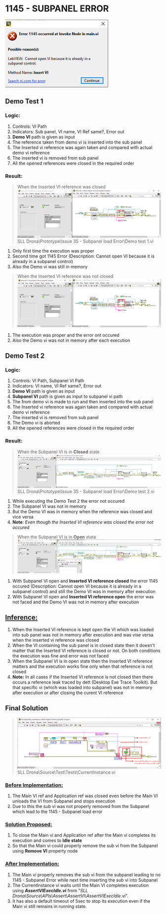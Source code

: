 # 1145 - SUBPANEL ERROR
![](Images/Subpanel%20error%201145.png)
## Demo Test 1
### Logic:
1. Controls: VI Path
2. Indicators: Sub panel, VI name, VI Ref same?, Error out
3. **Demo VI** path is given as input 
4. The reference taken from demo  vi is inserted into the sub panel
5. The Inserted vi reference was again taken and compared with actual demo vi reference
6. The inserted vi is removed from sub panel
7. All the opened references were closed in the required order
### Result:
> When the Inserted VI reference was closed 
> ![](Images/Demo%20Test%201%20close%20ref.png)
> SLL Drona\Prototype\Issue 35 - Subpanel load Error\Demo test 1.vi
1. Only first time the execution was proper
2. Second time got 1145 Error (Description:  Cannot open VI because it is already in a subpanel control)
3. Also the Demo vi was still in memory
> When the Inserted VI reference was not closed
> ![](Images/Demo%20Test%201%20open%20ref.png)
1. The execution was proper and the error ont occured
2. Also the Demo vi was not in memory after each execution
   
## Demo Test 2
### Logic:
1. Controls: VI Path, Subpanel VI Path
2. Indicators: VI name, VI Ref same?, Error  out
3. **Demo VI** path is given as input 
4. **Subpanel VI** path is given as input to subpanel vi path
5. The from demo vi is made to run and then inserted into the sub panel
6. The Inserted vi reference was again taken and compared with actual demo vi reference
7. The inserted vi is removed from sub panel
8. The Demo vi is aborted
9. All the opened references were closed in the required order
### Result:
> When the Subpanel VI is in **Closed** state
> ![](Images/Demo%20Test%202%20no%20error.png)
> SLL Drona\Prototype\Issue 35 - Subpanel load Error\Demo test 2.vi
1. While executing the Demo Test 2 the error not occured
2. The Subpanel VI was not in memory
3. But the Demo VI was in memory when the reference was closed and vice versa
4. **Note**: *Even though the Inserted VI reference was closed the error not occured*
> When the Subpanel VI is in **Open** state
> ![](Images/Demo%20Test%202%20SP%20open%20with%20CR.png)
1. With Subpanel VI open and **Inserted VI reference closed** the error 1145 occured (Description: Cannot open VI because it is already in a subpanel control) and still the Demo VI was in memory after execution
2. With Subpanel VI open and **Inserted VI reference open** the error was not faced and the Demo VI was not in memory after execution

## <u>Inference:</u>
1. When the Inserted VI reference is kept open the VI which was loaded into sub panel was not in memory after execution and was vise versa when the inserted vi reference was closed
2. When the VI containing the sub panel is in closed state then it doesn't matter that the Inserted VI reference is closed or not. On both conditions the execution was fine and error was not faced
3. When the Subpanel VI is in open state then the Inserted VI reference matters and the execution works fine only when that reference is not closed
4. **Note:** In all cases if the Inserted VI reference is not closed then there occurs a reference leak traced by dett (Desktop Exe Trace Toolkit). But that specific vi (which was loaded into subpanel) was not in memory after execution or after closing the curent VI reference


## **Final Solution**
> ![](Images/Main%20Inst%20solution.png)
> SLL Drona\Source\Test\Tests\CurrentInstance.vi
### <u>Before Implementation:</u>
1. The Main VI ref and Application ref was closed even before the Main VI unloads the VI from Subpanel and stops execution
2. Due to this the sub vi was not properly removed from the Subpanel which lead to the 1145 - Subpanel load error
### <u>Solution Proposed:</u>
1. To close the Main vi and Application ref after the Main vi completes its execution and comes to **Idle state**
2. So that the Main vi could properly remove the sub vi from the Subpanel using **Remove VI** property node
### <u>After Implementation:</u>
1. The Main vi properly removes the sub vi from the subpanel leading to no 1145 - Subpanel Error while next time inserting the sub vi into Subpanel
2. The CurrentInstance vi waits until the Main VI completes execution using ***AssertVIExecIdle.vi*** from "*SLL Drona\Source\APIs\Assert\AssertVI\AssertVIExecIdle.vi*". 
3. It has also a default timeout of 5sec to stop its execution even if the Main vi still remains in running state.